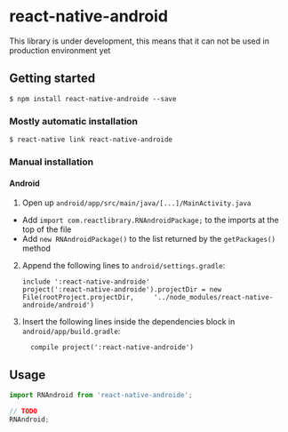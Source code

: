 # react-native-android

This library is under development, this means that it can not be used in production environment yet

## Getting started

`$ npm install react-native-androide --save`

### Mostly automatic installation

`$ react-native link react-native-androide`

### Manual installation


#### Android

1. Open up `android/app/src/main/java/[...]/MainActivity.java`
  - Add `import com.reactlibrary.RNAndroidPackage;` to the imports at the top of the file
  - Add `new RNAndroidPackage()` to the list returned by the `getPackages()` method
2. Append the following lines to `android/settings.gradle`:
  	```
  	include ':react-native-androide'
  	project(':react-native-androide').projectDir = new File(rootProject.projectDir, 	'../node_modules/react-native-androide/android')
  	```
3. Insert the following lines inside the dependencies block in `android/app/build.gradle`:
  	```
      compile project(':react-native-androide')
  	```


## Usage
```javascript
import RNAndroid from 'react-native-androide';

// TODO
RNAndroid;
```
  
